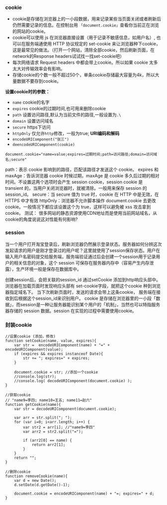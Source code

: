 ### cookie
- cookie是存储在浏览器上的一小段数据，用来记录某些当页面关闭或者刷新后仍然需要记录的信息。在控制台用 `「document.cookie」`查看你当前正在浏览的网站的cookie。
- cookie可以使用 js 在浏览器直接设置（用于记录不敏感信息，如用户名）, 也可以在服务端通使用 HTTP 协议规定的 set-cookie 来让浏览器种下cookie，这是最常见的做法。（打开一个网站，清除全部cookie，然后刷新页面，在network的Response headers试试找一找set-cookie吧）
- 每次网络请求 Request headers 中都会带上cookie。所以如果 cookie 太多太大对传输效率会有影响。
- 存储cookie的个数一般不超过50个，单条cookie存储最大容量为4k，所以大量数据不要存到cookie。

**设置cookie时的参数：**
- `name`  cookie的名字
- `expires` cookie的过期时间,也可用来删除cookie
- `path` 设置访问路径,默认为当前文件的路径,一般设置为`.\`
- `domain` 设置访问域名
- `secure`   https下访问
- `httpOnly` 仅允许`http`修改，一般为true;
**URI编码和解码**
- `encodeURIComponent("张三")`
- `deencodeURIComponent(cookie)`
```
document.cookie="name=value;expires=过期时间;path=访问路径;domain=访问域名;secure"
```

path：表示 cookie 影响到的路径，匹配该路径才发送这个 cookie。
expires 和 maxAge：告诉浏览器 cookie 时候过期，maxAge 是 cookie 多久后过期的相对时间。不设置这两个选项时会产生 session cookie，session cookie 是 transient 的，当用户关闭浏览器时，就被清除。一般用来保存 session 的 session_id。
secure：当 secure 值为 true 时，cookie 在 HTTP 中是无效，在 HTTPS 中才有效
httpOnly：浏览器不允许脚本操作 document.cookie 去更改 cookie。一般情况下都应该设置这个为 true，这样可以避免被 xss 攻击拿到cookie。
测试： 很多网站的静态资源使用CDN地址而是使用当前网站域名，从cookie的角度说说这对性能有何影响?

### session
当一个用户打开淘宝登录后，刷新浏览器仍然展示登录状态。服务器如何分辨这次发起请求的用户是刚才登录过的用户呢？这里就使用了session保存状态。用户在输入用户名密码提交给服务端，服务端验证通过后会创建一个session用于记录用户的相关信息的对象，这个 session 可保存在服务器内存中（容易产生内存泄露），生产环境一般是保存在数据库中。

创建session后，会把关联的session_id 通过setCookie 添加到http响应头部中。
浏览器在加载页面时发现响应头部有 set-cookie字段，就把这个cookie 种到浏览器指定域名下。
当下次刷新页面时，发送的请求会带上这条cookie， 服务端在接收到后根据这个session_id来识别用户。
cookie 是存储在浏览器里的一小段「数据」，而session是一种让服务器能识别某个用户的「机制」，当然也可以特指服务器存储的 session 数据。session 在实现的过程中需要使用cookie。

### 封装cookie
```
//设置cookie (添加，修改)
function setCookie(name, value, expires){
	var str =  encodeURIComponent(name) + "=" + encodeURIComponent(value);
	if (expires && expires instanceof Date){
		str += "; expires=" + expires;
	}
	
	document.cookie = str; //添加一个cookie
	//console.log(str); 
	//console.log( decodeURIComponent(document.cookie) );
}

//获取cookie
// "name9=李四; name10=王五; name11=赵六"
function getCookie(name){
	var str = decodeURIComponent(document.cookie);
	
	var arr = str.split("; ");
	for (var i=0; i<arr.length; i++) {
		var str2 = arr[i]; //"name9=李四"
		var arr2 = str2.split("=");
		
		if (arr2[0] == name) {
			return arr2[1];
		}
	}
	return "";
}

//删除cookie
function removeCookie(name){
	var d = new Date();
	d.setDate(d.getDate()-1);
	
	document.cookie = encodeURIComponent(name) + "=; expires=" + d;
}

```